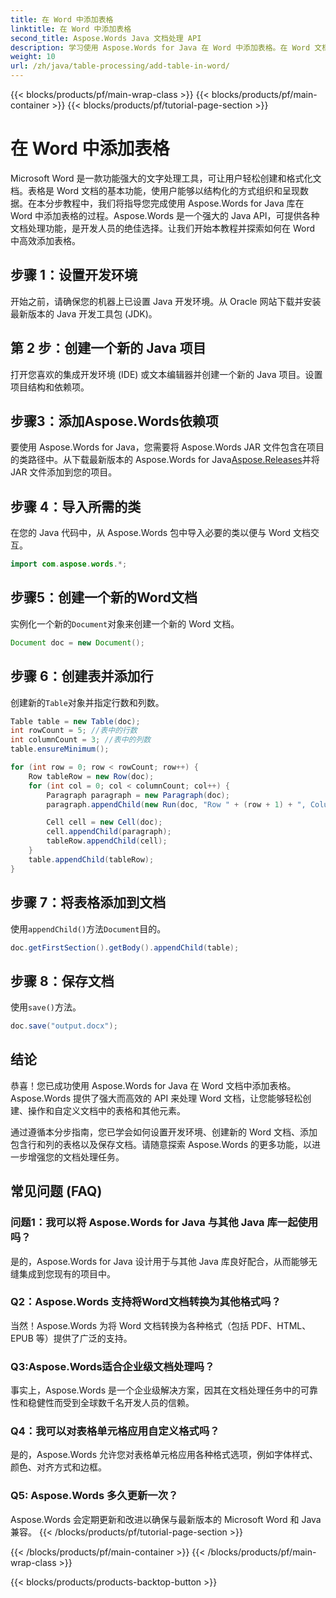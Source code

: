 ```yaml
---
title: 在 Word 中添加表格
linktitle: 在 Word 中添加表格
second_title: Aspose.Words Java 文档处理 API
description: 学习使用 Aspose.Words for Java 在 Word 中添加表格。在 Word 文档中轻松生成格式良好的表格。
weight: 10
url: /zh/java/table-processing/add-table-in-word/
---
```


{{< blocks/products/pf/main-wrap-class >}}
{{< blocks/products/pf/main-container >}}
{{< blocks/products/pf/tutorial-page-section >}}

# 在 Word 中添加表格


Microsoft Word 是一款功能强大的文字处理工具，可让用户轻松创建和格式化文档。表格是 Word 文档的基本功能，使用户能够以结构化的方式组织和呈现数据。在本分步教程中，我们将指导您完成使用 Aspose.Words for Java 库在 Word 中添加表格的过程。Aspose.Words 是一个强大的 Java API，可提供各种文档处理功能，是开发人员的绝佳选择。让我们开始本教程并探索如何在 Word 中高效添加表格。


## 步骤 1：设置开发环境

开始之前，请确保您的机器上已设置 Java 开发环境。从 Oracle 网站下载并安装最新版本的 Java 开发工具包 (JDK)。

## 第 2 步：创建一个新的 Java 项目

打开您喜欢的集成开发环境 (IDE) 或文本编辑器并创建一个新的 Java 项目。设置项目结构和依赖项。

## 步骤3：添加Aspose.Words依赖项

要使用 Aspose.Words for Java，您需要将 Aspose.Words JAR 文件包含在项目的类路径中。从下载最新版本的 Aspose.Words for Java[Aspose.Releases](https://releases.aspose.com/words/java)并将 JAR 文件添加到您的项目。

## 步骤 4：导入所需的类

在您的 Java 代码中，从 Aspose.Words 包中导入必要的类以便与 Word 文档交互。

```java
import com.aspose.words.*;
```

## 步骤5：创建一个新的Word文档

实例化一个新的`Document`对象来创建一个新的 Word 文档。

```java
Document doc = new Document();
```

## 步骤 6：创建表并添加行

创建新的`Table`对象并指定行数和列数。

```java
Table table = new Table(doc);
int rowCount = 5; //表中的行数
int columnCount = 3; //表中的列数
table.ensureMinimum();

for (int row = 0; row < rowCount; row++) {
    Row tableRow = new Row(doc);
    for (int col = 0; col < columnCount; col++) {
        Paragraph paragraph = new Paragraph(doc);
        paragraph.appendChild(new Run(doc, "Row " + (row + 1) + ", Column " + (col + 1)));

        Cell cell = new Cell(doc);
        cell.appendChild(paragraph);
        tableRow.appendChild(cell);
    }
    table.appendChild(tableRow);
}
```

## 步骤 7：将表格添加到文档

使用`appendChild()`方法`Document`目的。

```java
doc.getFirstSection().getBody().appendChild(table);
```

## 步骤 8：保存文档

使用`save()`方法。

```java
doc.save("output.docx");
```

## 结论

恭喜！您已成功使用 Aspose.Words for Java 在 Word 文档中添加表格。Aspose.Words 提供了强大而高效的 API 来处理 Word 文档，让您能够轻松创建、操作和自定义文档中的表格和其他元素。

通过遵循本分步指南，您已学会如何设置开发环境、创建新的 Word 文档、添加包含行和列的表格以及保存文档。请随意探索 Aspose.Words 的更多功能，以进一步增强您的文档处理任务。

## 常见问题 (FAQ)

### 问题1：我可以将 Aspose.Words for Java 与其他 Java 库一起使用吗？

是的，Aspose.Words for Java 设计用于与其他 Java 库良好配合，从而能够无缝集成到您现有的项目中。

### Q2：Aspose.Words 支持将Word文档转换为其他格式吗？

当然！Aspose.Words 为将 Word 文档转换为各种格式（包括 PDF、HTML、EPUB 等）提供了广泛的支持。

### Q3:Aspose.Words适合企业级文档处理吗？

事实上，Aspose.Words 是一个企业级解决方案，因其在文档处理任务中的可靠性和稳健性而受到全球数千名开发人员的信赖。

### Q4：我可以对表格单元格应用自定义格式吗？

是的，Aspose.Words 允许您对表格单元格应用各种格式选项，例如字体样式、颜色、对齐方式和边框。

### Q5: Aspose.Words 多久更新一次？

Aspose.Words 会定期更新和改进以确保与最新版本的 Microsoft Word 和 Java 兼容。
{{< /blocks/products/pf/tutorial-page-section >}}

{{< /blocks/products/pf/main-container >}}
{{< /blocks/products/pf/main-wrap-class >}}

{{< blocks/products/products-backtop-button >}}

